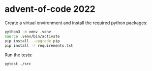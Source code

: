 # advent-of-code 2022

Create a virtual environment and install the required python packages:

```bash
python3 -m venv .venv
source .venv/bin/activate
pip install --upgrade pip
pip install -r requirements.txt
```

Run the tests:

```bash
pytest ./src
```